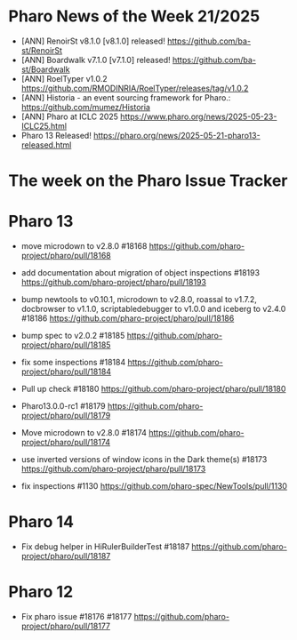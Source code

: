 # Pharo News of the Week 21/2025 

- [ANN] RenoirSt v8.1.0 [v8.1.0] released! https://github.com/ba-st/RenoirSt
- [ANN] Boardwalk v7.1.0 [v7.1.0] released! https://github.com/ba-st/Boardwalk
- [ANN] RoelTyper v1.0.2 https://github.com/RMODINRIA/RoelTyper/releases/tag/v1.0.2
- [ANN] Historia - an event sourcing framework for Pharo.: https://github.com/mumez/Historia
- [ANN] Pharo at ICLC 2025 https://www.pharo.org/news/2025-05-23-ICLC25.html
- Pharo 13 Released! https://pharo.org/news/2025-05-21-pharo13-released.html 


# The week on the Pharo Issue Tracker

# Pharo 13

- move microdown to v2.8.0 #18168
	https://github.com/pharo-project/pharo/pull/18168

- add documentation about migration of object inspections #18193
	https://github.com/pharo-project/pharo/pull/18193
	
- bump newtools to v0.10.1, microdown to v2.8.0, roassal to v1.7.2, docbrowser to v1.1.0, scriptabledebugger to v1.0.0 and iceberg to v2.4.0 #18186
		https://github.com/pharo-project/pharo/pull/18186
		
- bump spec to v2.0.2 #18185
	https://github.com/pharo-project/pharo/pull/18185
	
- fix some inspections #18184
	https://github.com/pharo-project/pharo/pull/18184

- Pull up check #18180
	https://github.com/pharo-project/pharo/pull/18180
	
- Pharo13.0.0-rc1 #18179
	https://github.com/pharo-project/pharo/pull/18179
	
- Move microdown to v2.8.0 #18174
	https://github.com/pharo-project/pharo/pull/18174
	
- use inverted versions of window icons in the Dark theme(s) #18173
	https://github.com/pharo-project/pharo/pull/18173
	
- fix inspections #1130
	https://github.com/pharo-spec/NewTools/pull/1130
	

# Pharo 14


- Fix debug helper in HiRulerBuilderTest #18187
	https://github.com/pharo-project/pharo/pull/18187
	
	
# Pharo 12


- Fix pharo issue #18176 #18177
	https://github.com/pharo-project/pharo/pull/18177